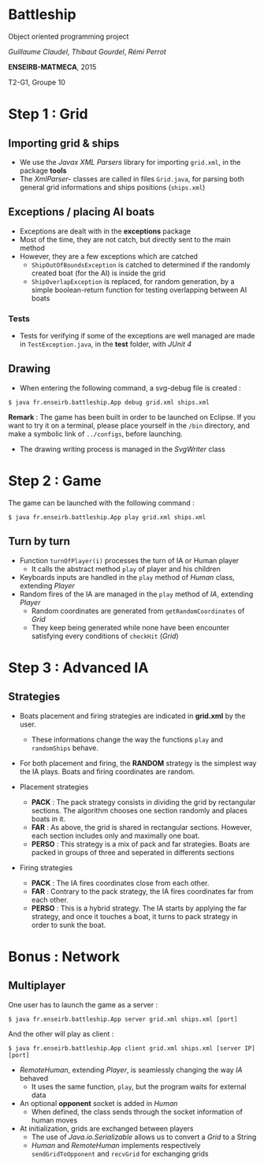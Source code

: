 # Battleship

Object oriented programming project

*Guillaume Claudel*, *Thibaut Gourdel*, *Rémi Perrot*

**ENSEIRB-MATMECA**, 2015

T2-G1, Groupe 10

# Step 1 : Grid

## Importing grid & ships

* We use the *Javax XML Parsers* library for importing `grid.xml`, in the package **tools**
* The *XmlParser-* classes are called in files `Grid.java`, for parsing both general grid informations and ships positions (`ships.xml`)

## Exceptions / placing AI boats

* Exceptions are dealt with in the **exceptions** package
* Most of the time, they are not catch, but directly sent to the main method
* However, they are a few exceptions which are catched
	* `ShipOutOfBoundsException` is catched to determined if the randomly created boat (for the AI) is inside the grid
	* `ShipOverlapException` is replaced, for random generation, by a simple boolean-return function for testing overlapping between AI boats

### Tests

* Tests for verifying if some of the exceptions are well managed are made in `TestException.java`, in the **test** folder, with *JUnit 4*

## Drawing

* When entering the following command, a svg-debug file is created :

```
$ java fr.enseirb.battleship.App debug grid.xml ships.xml
```

**Remark** : The game has been built in order to be launched on Eclipse. If you want to try it on a terminal, please place yourself in the `/bin` directory, and make a symbolic link of `../configs`, before launching.

* The drawing writing process is managed in the *SvgWriter* class

# Step 2 : Game

The game can be launched with the following command :

```
$ java fr.enseirb.battleship.App play grid.xml ships.xml
```

## Turn by turn

* Function `turnOfPlayer(i)` processes the turn of IA or Human player
	* It calls the abstract method `play` of player and his children
* Keyboards inputs are handled in the `play` method of *Human* class, extending *Player*
* Random fires of the IA are managed in the `play` method of *IA*, extending *Player*
	* Random coordinates are generated from `getRandomCoordinates` of *Grid*
	* They keep being generated while none have been encounter satisfying every conditions of `checkHit` (*Grid*)

# Step 3 : Advanced IA

## Strategies

* Boats placement and firing strategies are indicated in **grid.xml** by the user.
	* These informations change the way the functions `play` and `randomShips` behave.
* For both placement and firing, the **RANDOM** strategy is the simplest way the IA plays. Boats and firing coordinates are random.

* Placement strategies
	* **PACK** : The pack strategy consists in dividing the grid by rectangular sections. The algorithm chooses one section randomly and places boats in it.
	* **FAR** : As above, the grid is shared in rectangular sections. However, each section includes only and maximally one boat.
	* **PERSO** : This strategy is a mix of pack and far strategies. Boats are packed in groups of three and seperated in differents sections

* Firing strategies
	* **PACK** : The IA fires coordinates close from each other.
	* **FAR** : Contrary to the pack strategy, the IA fires coordinates far from each other.
	* **PERSO** : This is a hybrid strategy. The IA starts by applying the far strategy, and once it touches a boat, it turns to pack strategy in order to sunk the boat.

# Bonus : Network

## Multiplayer

One user has to launch the game as a server :
```
$ java fr.enseirb.battleship.App server grid.xml ships.xml [port]
```
And the other will play as client :
```
$ java fr.enseirb.battleship.App client grid.xml ships.xml [server IP] [port]
```

* *RemoteHuman*, extending *Player*, is seamlessly changing the way *IA* behaved
	* It uses the same function, `play`, but the program waits for external data
* An optional **opponent** socket is added in *Human*
	* When defined, the class sends through the socket information of human moves
* At initialization, grids are exchanged between players
	* The use of *Java.io.Serializable* allows us to convert a *Grid* to a String
	* *Human* and *RemoteHuman* implements respectively `sendGridToOpponent` and `recvGrid` for exchanging grids
